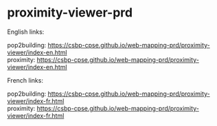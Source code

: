 # proximity-viewer-prd

English links: 

   pop2building: https://csbp-cpse.github.io/web-mapping-prd/proximity-viewer/index-en.html<br>
   proximity: https://csbp-cpse.github.io/web-mapping-prd/proximity-viewer/index-en.html

French links: 

   pop2building: https://csbp-cpse.github.io/web-mapping-prd/proximity-viewer/index-fr.html<br>
   proximity: https://csbp-cpse.github.io/web-mapping-prd/proximity-viewer/index-fr.html
